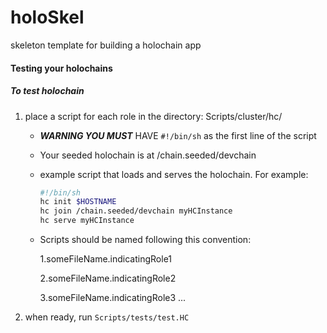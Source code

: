 # holoSkel
skeleton template for building a holochain app

#### Testing your holochains
##### To test holochain
1. place a script for each role in the directory: Scripts/cluster/hc/
    * ***WARNING YOU MUST*** HAVE `#!/bin/sh` as the first line of the script
    * Your seeded holochain is at /chain.seeded/devchain
    * example script that loads and serves the holochain. For example:
        ```bash
        #!/bin/sh
        hc init $HOSTNAME
        hc join /chain.seeded/devchain myHCInstance
        hc serve myHCInstance
        ```
    * Scripts should be named following this convention:
    
      1.someFileName.indicatingRole1
      
      2.someFileName.indicatingRole2
      
      3.someFileName.indicatingRole3
      ...
      
2. when ready, run `Scripts/tests/test.HC`
